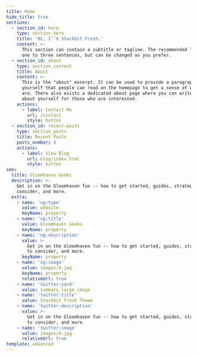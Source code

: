 ```yaml
---
title: Home
hide_title: true
sections:
  - section_id: hero
    type: section_hero
    title: 'Hi, I''m Stackbit Fresh.'
    content: >-
      This section can contain a subtitle or tagline. The recommended length is
      one to three sentences, but can be changed as you prefer.
  - section_id: about
    type: section_content
    title: About
    content: >-
      This is the "about" excerpt. It can be used to provide a paragraph about
      yourself that people can read on the homepage to get a sense of who you
      are. There also exists a dedicated about page where you can write more
      about yourself for those who are interested.
    actions:
      - label: Contact Me
        url: /contact
        style: button
  - section_id: recent-posts
    type: section_posts
    title: Recent Posts
    posts_number: 4
    actions:
      - label: View Blog
        url: blog/index.html
        style: button
seo:
  title: Gloomhaven Geeks
  description: >-
    Get in on the Gloomhaven fun -- how to get started, guides, strategies to
    consider, and more.
  extra:
    - name: 'og:type'
      value: website
      keyName: property
    - name: 'og:title'
      value: Gloomhaven Geeks
      keyName: property
    - name: 'og:description'
      value: >-
        Get in on the Gloomhaven fun -- how to get started, guides, strategies
        to consider, and more.
      keyName: property
    - name: 'og:image'
      value: images/4.jpg
      keyName: property
      relativeUrl: true
    - name: 'twitter:card'
      value: summary_large_image
    - name: 'twitter:title'
      value: Stackbit Fresh Theme
    - name: 'twitter:description'
      value: >-
        Get in on the Gloomhaven fun -- how to get started, guides, strategies
        to consider, and more.
    - name: 'twitter:image'
      value: images/4.jpg
      relativeUrl: true
template: advanced
---
```

